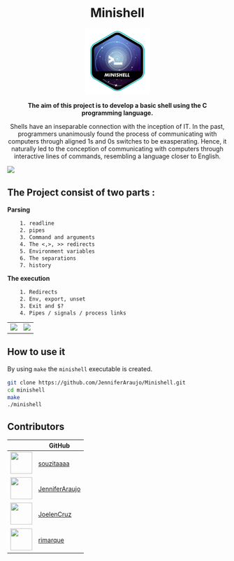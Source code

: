 
<H1 align="center">
  Minishell
</H1>

<p align="center">
  <img src="https://github.com/mcombeau/mcombeau/blob/main/42_badges/minishelle.png" alt="Minishell 42 project badge"/>
</p>

<p align="center">
<b>The aim of this project is to develop a basic shell using the C programming language. </b>
</p>

<p align="center">
Shells have an inseparable connection with the inception of IT. In the past, programmers unanimously found the process of communicating with computers through aligned 1s and 0s switches to be exasperating. Hence, it naturally led to the conception of communicating with computers through interactive lines of commands, resembling a language closer to English. 
</p>

<img src='COLOCAR GIF AQUI'/>

##  The Project consist of two parts :
**Parsing**

        1. readline
        2. pipes
        3. Command and arguments
        4. The <,>, >> redirects
        5. Environment variables
        6. The separations
        7. history
**The execution**

        1. Redirects
        2. Env, export, unset
        3. Exit and $?
        4. Pipes / signals / process links 

<table align=center>
	<tbody>
		<tr>
			<td><image src="img/builtinsQuotesExpansion.png"></td>
			<td><image src="img/PipesRedirections.png"></td>
		</tr>
	</tbody>
</table>
        
## How to use it

By using `make` the `minishell` executable is created.

```sh
git clone https://github.com/JenniferAraujo/Minishell.git
cd minishell
make
./minishell
```

## Contributors

|                                                 | GitHub                      |
|-------------------------------------------------|-----------------------------|
| <img src="https://avatars.githubusercontent.com/u/117469751?v=4"  width="50" height="50"> | [souzitaaaa](https://github.com/souzitaaaa) |
| <img src="https://avatars.githubusercontent.com/u/106436743?v=4" width="50" height="50"> | [JenniferAraujo ](https://github.com/JenniferAraujo) |
| <img src="https://avatars.githubusercontent.com/u/43698585?v=4" width="50" height="50"> | [JoelenCruz](https://github.com/JoelenCruz) |
| <img src="https://avatars.githubusercontent.com/u/116922102?v=4" width="50" height="50"> | [rimarque](https://github.com/rimarque) |





